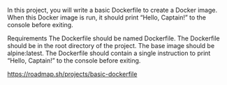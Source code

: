 In this project, you will write a basic Dockerfile to create a Docker image. When this Docker image is run, it should print “Hello, Captain!” to the console before exiting.

Requirements
The Dockerfile should be named Dockerfile.
The Dockerfile should be in the root directory of the project.
The base image should be alpine:latest.
The Dockerfile should contain a single instruction to print “Hello, Captain!” to the console before exiting.


https://roadmap.sh/projects/basic-dockerfile
